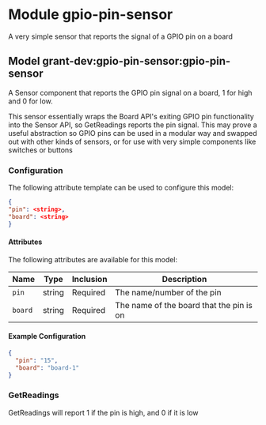 # Module gpio-pin-sensor

A very simple sensor that reports the signal of a GPIO pin on a board

## Model grant-dev:gpio-pin-sensor:gpio-pin-sensor

A Sensor component that reports the GPIO pin signal on a board, 1 for high and 0 for low.

This sensor essentially wraps the Board API's exiting GPIO pin functionality into the Sensor API, so GetReadings reports the pin signal. This may prove a useful abstraction so GPIO pins can be used in a modular way and swapped out with other kinds of sensors, or for use with very simple components like switches or buttons

### Configuration

The following attribute template can be used to configure this model:

```json
{
"pin": <string>,
"board": <string>
}
```

#### Attributes

The following attributes are available for this model:

| Name    | Type   | Inclusion | Description                              |
| ------- | ------ | --------- | ---------------------------------------- |
| `pin`   | string | Required  | The name/number of the pin               |
| `board` | string | Required  | The name of the board that the pin is on |

#### Example Configuration

```json
{
  "pin": "15",
  "board": "board-1"
}
```

### GetReadings

GetReadings will report 1 if the pin is high, and 0 if it is low
